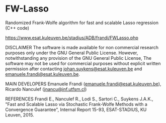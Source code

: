 # FW-Lasso
Randomized Frank-Wolfe algorithm for fast and scalable Lasso regression (C++ code)

https://www.esat.kuleuven.be/stadius/ADB/frandi/FWLasso.php

DISCLAIMER
The software is made available for non commercial research purposes only under the GNU General Public License. However, notwithstanding any provision of the GNU General Public License, The software may not be used for commercial purposes without explicit written permission after contacting johan.suykens@esat.kuleuven.be and emanuele.frandi@esat.kuleuven.be. 

MAIN DEVELOPERS
Emanuele Frandi (emanuele.frandi@esat.kuleuven.be), Ricardo Nanculef (jnancu@inf.utfsm.cl) 

REFERENCES
Frandi E., Nanculef R., Lodi S., Sartori C., Suykens J.A.K., "Fast and Scalable Lasso via Stochastic Frank-Wolfe Methods with a Convergence Guarantee", Internal Report 15-93, ESAT-STADIUS, KU Leuven, 2015. 
